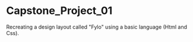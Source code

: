 # Capstone_Project_01
Recreating a design layout called "Fylo" using a basic language (Html and Css).
